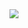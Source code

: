 <a href="https://portal.azure.com/#create/Microsoft.Template/uri/https%3A%2F%2Fraw.githubusercontent.com%2Ffortinetsolutions%2FAzure-Templates%2Fmaster%2FFortiGate%2FOthers%2FSingle-VM-2-NIC-Deployment%2Fazuredeploy.json" target="_blank">
    <img src="http://azuredeploy.net/deploybutton.png"/>
</a>
